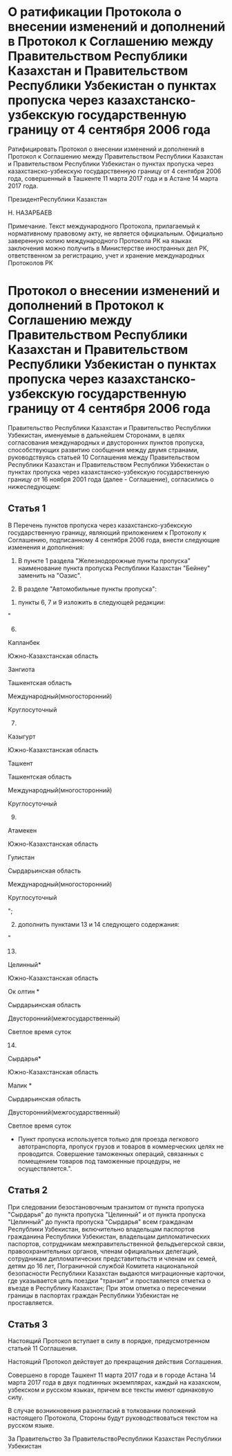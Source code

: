 # О ратификации Протокола о внесении изменений     и дополнений в Протокол к Соглашению между Правительством Республики Казахстан и Правительством Республики Узбекистан                 о пунктах пропуска через казахстанско-узбекскую государственную  границу  от 4 сентября 2006 года 

Ратифицировать Протокол о внесении изменений и дополнений            в Протокол к Соглашению между Правительством Республики Казахстан и Правительством Республики Узбекистан о пунктах пропуска через казахстанско-узбекскую государственную границу от 4 сентября 2006 года,  совершенный в Ташкенте 11 марта 2017 года и в Астане 14 марта 2017 года.

ПрезидентРеспублики Казахстан

Н. НАЗАРБАЕВ

Примечание. Текст международного Протокола, прилагаемый к нормативному правовому акту, не является официальным. Официально заверенную копию международного Протокола РК на языках заключения можно получить в Министерстве иностранных дел РК, ответственном за регистрацию, учет и хранение международных Протоколов РК

# Протокол о внесении изменений и дополнений в Протокол к Соглашению между Правительством Республики Казахстан и Правительством Республики Узбекистан о пунктах пропуска через казахстанско-узбекскую государственную границу от 4 сентября 2006 года

Правительство Республики Казахстан и Правительство Республики Узбекистан, именуемые в дальнейшем Сторонами, в целях согласования международных и двусторонних пунктов пропуска, способствующих развитию сообщения между двумя странами, руководствуясь статьей 10 Соглашения между Правительством Республики Казахстан и Правительством Республики Узбекистан о пунктах пропуска через казахстанско-узбекскую государственную границу от 16 ноября 2001 года (далее - Соглашение), согласились о нижеследующем:

## Статья 1

В Перечень пунктов пропуска через казахстанско-узбекскую государственную границу, являющий приложением к Протоколу к Соглашению, подписанному 4 сентября 2006 года, внести следующие изменения и дополнения:

1. В пункте 1 раздела "Железнодорожные пункты пропуска" наименование пункта пропуска Республики Казахстан "Бейнеу" заменить на "Оазис".

2. В разделе "Автомобильные пункты пропуска":

1) пункты 6, 7 и 9 изложить в следующей редакции:

"

6.

Капланбек

Южно-Казахстанская область

Зангиота

Ташкентская область

Международный(многосторонний)

Круглосуточный

7.

Казыгурт

Южно-Казахстанская область

Ташкент

Ташкентская область

Международный(многосторонний)

Круглосуточный

9.

Атамекен

Южно-Казахстанская область

Гулистан

Сырдарьинская область

Международный(многосторонний)

Круглосуточный

";

2) дополнить пунктами 13 и 14 следующего содержания:

"

13.

Целинный*

Южно-Казахстанская область

Ок олтин *

Сырдарьинская область

Двусторонний(межгосударственный)

Светлое время суток

14.

Сырдарья*

Южно-Казахстанская область

Малик *

Сырдарьинская область

Двусторонний(межгосударственный)

Светлое время суток

* Пункт пропуска используется только для проезда легкового автотранспорта, пропуск грузов и товаров в коммерческих целях не проводится. Совершение таможенных операций, связанных с помещением товаров под таможенные процедуры, не осуществляется.".

## Статья 2

При следовании безостановочным транзитом от пункта пропуска "Сырдарья" до пункта пропуска "Целинный" и от пункта пропуска "Целинный" до пункта пропуска "Сырдарья" всем гражданам Республики Узбекистан, включительно владельцам паспортов гражданина Республики Узбекистан, владельцам дипломатических паспортов, сотрудникам межправительственной фельдъегерской связи, правоохранительных органов, членам официальных делегаций, сотрудникам дипломатических представительств и членам их семей, детям до 16 лет, Пограничной службой Комитета национальной безопасности Республики Казахстан выдаются миграционные карточки, где указывается цель поездки "транзит" и проставляется отметка о въезде в Республику Казахстан; При этом отметка о пересечении границы в паспортах граждан Республики Узбекистан не проставляется.

## Статья 3

Настоящий Протокол вступает в силу в порядке, предусмотренном статьей 11 Соглашения.

Настоящий Протокол действует до прекращения действия Соглашения.

Совершено в городе Ташкент 11 марта 2017 года и в городе Астана 14 марта 2017 года в двух подлинных экземплярах, каждый на казахском, узбекском и русском языках, причем все тексты имеют одинаковую силу.

В случае возникновения разногласий в толковании положений настоящего Протокола, Стороны будут руководствоваться текстом на русском языке.

За Правительство                      За ПравительствоРеспублики Казахстан                 Республики Узбекистан

